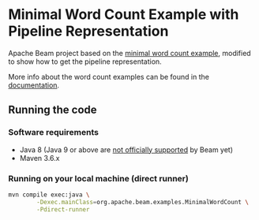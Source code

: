 # Minimal Word Count Example with Pipeline Representation
Apache Beam project based on the [minimal word count example][1], modified to show how to get the pipeline representation.

More info about the word count examples can be found in the [documentation][2].

## Running the code

### Software requirements

* Java 8 (Java 9 or above are [not officially supported][2] by Beam yet)
* Maven 3.6.x

### Running on your local machine (direct runner)
```bash
mvn compile exec:java \
        -Dexec.mainClass=org.apache.beam.examples.MinimalWordCount \
        -Pdirect-runner
```


[1]: https://github.com/apache/beam/blob/master/examples/java/src/main/java/org/apache/beam/examples/MinimalWordCount.java
[2]: https://beam.apache.org/get-started/wordcount-example/
[3]: https://issues.apache.org/jira/browse/BEAM-2530
